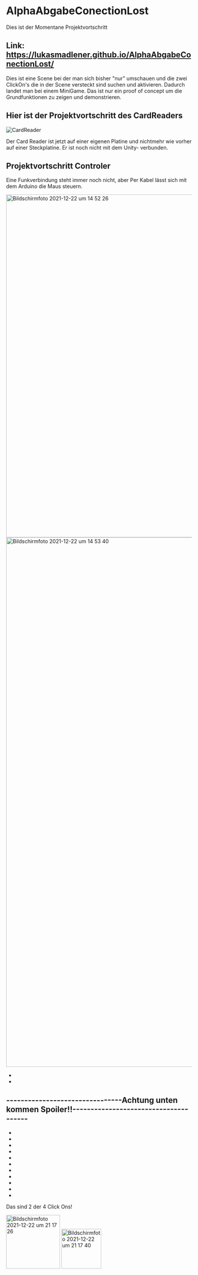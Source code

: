 # AlphaAbgabeConectionLost
Dies ist der Momentane Projektvortschritt

## Link: https://lukasmadlener.github.io/AlphaAbgabeConectionLost/ 


Dies ist eine Scene bei der man sich bisher "nur" umschauen und die zwei ClickOn's die in der Scene versteckt sind suchen und aktivieren. Dadurch landet man bei einem MiniGame. Das ist nur ein proof of concept um die Grundfunktionen zu zeigen und demonstrieren.

## Hier ist der Projektvortschritt des CardReaders
![CardReader](https://user-images.githubusercontent.com/62291189/147245519-2442915d-3c3d-414b-ab4a-a0e2fb5216f5.jpeg)

Der Card Reader ist jetzt auf einer eigenen Platine und nichtmehr wie vorher auf einer Steckplatine.
Er ist noch nicht mit dem Unity- verbunden.

## Projektvortschritt Controler

Eine Funkverbindung steht immer noch nicht, aber Per Kabel lässt sich mit dem Arduino die Maus steuern.

<img width="931" alt="Bildschirmfoto 2021-12-22 um 14 52 26" src="https://user-images.githubusercontent.com/62291189/147245365-98420159-276c-46db-b45a-a33921dca7de.png">

<img width="1438" alt="Bildschirmfoto 2021-12-22 um 14 53 40" src="https://user-images.githubusercontent.com/62291189/147245373-4acd995e-c997-4804-8039-36668a09f2c0.png">

-
-
## --------------------------------Achtung unten kommen Spoiler!!--------------------------------------
-
-                   
-
-
-
-  
-
-
-
-
-                 
Das sind 2 der 4 Click Ons!


<img width="146" alt="Bildschirmfoto 2021-12-22 um 21 17 26" src="https://user-images.githubusercontent.com/62291189/147150601-de2e922a-89c1-4e81-9c77-44aed3bbf426.png">

<img width="108" alt="Bildschirmfoto 2021-12-22 um 21 17 40" src="https://user-images.githubusercontent.com/62291189/147150606-41db1de3-0928-493b-8291-4ce3467016dd.png">
